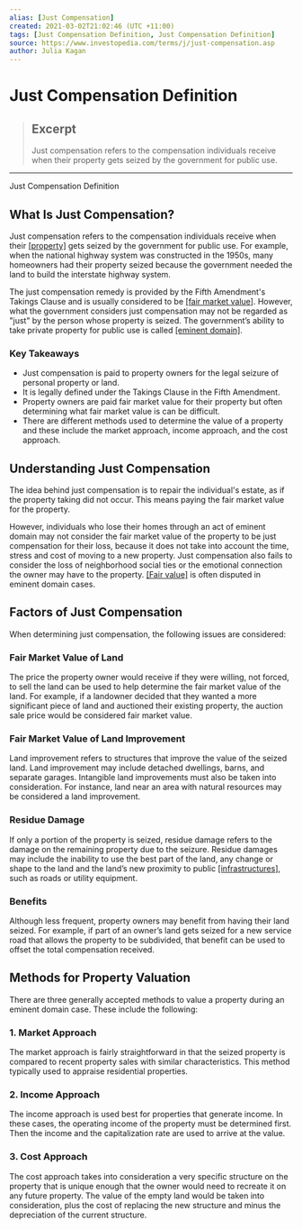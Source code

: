 ```yaml
---
alias: [Just Compensation]
created: 2021-03-02T21:02:46 (UTC +11:00)
tags: [Just Compensation Definition, Just Compensation Definition]
source: https://www.investopedia.com/terms/j/just-compensation.asp
author: Julia Kagan
---
```


# Just Compensation Definition

> ## Excerpt
> Just compensation refers to the compensation individuals receive when their property gets seized by the government for public use.

---

Just Compensation Definition
## What Is Just Compensation?

Just compensation refers to the compensation individuals receive when their [[property]](https://www.investopedia.com/terms/p/property.asp) gets seized by the government for public use. For example, when the national highway system was constructed in the 1950s, many homeowners had their property seized because the government needed the land to build the interstate highway system.

The just compensation remedy is provided by the Fifth Amendment's Takings Clause and is usually considered to be [[fair market value]](https://www.investopedia.com/terms/f/fairmarketvalue.asp). However, what the government considers just compensation may not be regarded as "just" by the person whose property is seized. The government’s ability to take private property for public use is called [[eminent domain]](https://www.investopedia.com/terms/e/eminent-domain.asp).

### Key Takeaways

-   Just compensation is paid to property owners for the legal seizure of personal property or land.
-   It is legally defined under the Takings Clause in the Fifth Amendment.
-   Property owners are paid fair market value for their property but often determining what fair market value is can be difficult.
-   There are different methods used to determine the value of a property and these include the market approach, income approach, and the cost approach.

## Understanding Just Compensation

The idea behind just compensation is to repair the individual's estate, as if the property taking did not occur. This means paying the fair market value for the property.

However, individuals who lose their homes through an act of eminent domain may not consider the fair market value of the property to be just compensation for their loss, because it does not take into account the time, stress and cost of moving to a new property. Just compensation also fails to consider the loss of neighborhood social ties or the emotional connection the owner may have to the property. [[Fair value]](https://www.investopedia.com/articles/mortgages-real-estate/08/housing-appreciation.asp) is often disputed in eminent domain cases.

## Factors of Just Compensation

When determining just compensation, the following issues are considered:

### Fair Market Value of Land

The price the property owner would receive if they were willing, not forced, to sell the land can be used to help determine the fair market value of the land. For example, if a landowner decided that they wanted a more significant piece of land and auctioned their existing property, the auction sale price would be considered fair market value.

### Fair Market Value of Land Improvement

Land improvement refers to structures that improve the value of the seized land. Land improvement may include detached dwellings, barns, and separate garages. Intangible land improvements must also be taken into consideration. For instance, land near an area with natural resources may be considered a land improvement.

### Residue Damage

If only a portion of the property is seized, residue damage refers to the damage on the remaining property due to the seizure. Residue damages may include the inability to use the best part of the land, any change or shape to the land and the land’s new proximity to public [[infrastructures]](https://www.investopedia.com/terms/i/infrastructure.asp), such as roads or utility equipment.

### Benefits

Although less frequent, property owners may benefit from having their land seized. For example, if part of an owner’s land gets seized for a new service road that allows the property to be subdivided, that benefit can be used to offset the total compensation received.

## Methods for Property Valuation

There are three generally accepted methods to value a property during an eminent domain case. These include the following:

### 1\. Market Approach

The market approach is fairly straightforward in that the seized property is compared to recent property sales with similar characteristics. This method typically used to appraise residential properties.

### 2\. Income Approach

The income approach is used best for properties that generate income. In these cases, the operating income of the property must be determined first. Then the income and the capitalization rate are used to arrive at the value.

### 3\. Cost Approach

The cost approach takes into consideration a very specific structure on the property that is unique enough that the owner would need to recreate it on any future property. The value of the empty land would be taken into consideration, plus the cost of replacing the new structure and minus the depreciation of the current structure.
